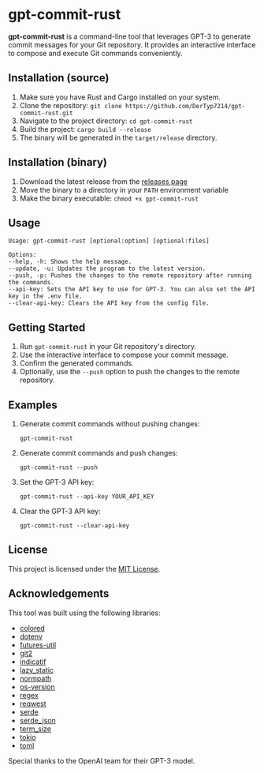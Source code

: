 # gpt-commit-rust

**gpt-commit-rust** is a command-line tool that leverages GPT-3 to generate commit messages for your Git repository. It provides an interactive interface to compose and execute Git commands conveniently.

## Installation (source)

1. Make sure you have Rust and Cargo installed on your system.
2. Clone the repository: `git clone https://github.com/DerTyp7214/gpt-commit-rust.git`
3. Navigate to the project directory: `cd gpt-commit-rust`
4. Build the project: `cargo build --release`
5. The binary will be generated in the `target/release` directory.

## Installation (binary)

1. Download the latest release from the [releases page](https://github.com/DerTyp7214/gpt-commit-rust/releases)
2. Move the binary to a directory in your `PATH` environment variable
3. Make the binary executable: `chmod +x gpt-commit-rust`

## Usage

```shell
Usage: gpt-commit-rust [optional:option] [optional:files]

Options:
--help, -h: Shows the help message.
--update, -u: Updates the program to the latest version.
--push, -p: Pushes the changes to the remote repository after running the commands.
--api-key: Sets the API key to use for GPT-3. You can also set the API key in the .env file.
--clear-api-key: Clears the API key from the config file.
```

## Getting Started

1. Run `gpt-commit-rust` in your Git repository's directory.
2. Use the interactive interface to compose your commit message.
3. Confirm the generated commands.
4. Optionally, use the `--push` option to push the changes to the remote repository.

## Examples

1. Generate commit commands without pushing changes:

   ```shell
   gpt-commit-rust
   ```

2. Generate commit commands and push changes:

   ```shell
   gpt-commit-rust --push
   ```

3. Set the GPT-3 API key:

   ```shell
   gpt-commit-rust --api-key YOUR_API_KEY
   ```

4. Clear the GPT-3 API key:

   ```shell
   gpt-commit-rust --clear-api-key
   ```

## License

This project is licensed under the [MIT License](LICENSE).

## Acknowledgements

This tool was built using the following libraries:

- [colored](https://crates.io/crates/colored)
- [dotenv](https://crates.io/crates/dotenv)
- [futures-util](https://crates.io/crates/futures-util)
- [git2](https://crates.io/crates/git2)
- [indicatif](https://crates.io/crates/indicatif)
- [lazy_static](https://crates.io/crates/lazy_static)
- [normpath](https://crates.io/crates/normpath)
- [os-version](https://crates.io/crates/os-version)
- [regex](https://crates.io/crates/regex)
- [reqwest](https://crates.io/crates/reqwest)
- [serde](https://crates.io/crates/serde)
- [serde_json](https://crates.io/crates/serde_json)
- [term_size](https://crates.io/crates/term_size)
- [tokio](https://crates.io/crates/tokio)
- [toml](https://crates.io/crates/toml)

Special thanks to the OpenAI team for their GPT-3 model.

